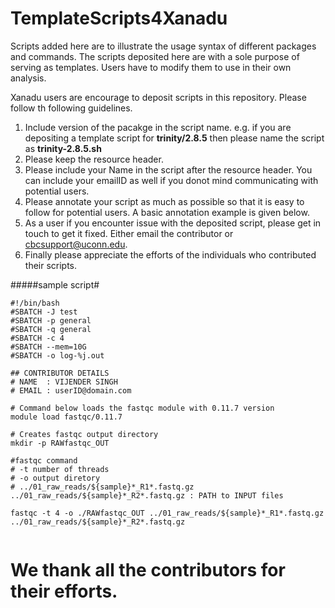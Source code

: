 # TemplateScripts4Xanadu
Scripts added here are to illustrate the usage syntax of different packages and commands.  The scripts deposited here are with a sole purpose of serving as templates.  Users have to modify them to use in their own analysis.  

Xanadu users are encourage to deposit scripts in this repository.  Please follow th following guidelines.
1. Include version of the pacakge in the script name. e.g. if you are depositing a template script for **trinity/2.8.5** then please name the script as **trinity-2.8.5.sh**
2. Please keep the resource header.
3. Please include your Name in the script after the resource header. You can include your emailID as well if you donot mind communicating with potential users.
4. Please annotate your script as much as possible so that it is easy to follow for potential users. A basic annotation example is given below.
5. As a user if you encounter issue with the deposited script, please get in touch to get it fixed.  Either email the contributor or cbcsupport@uconn.edu.
6. Finally please appreciate the efforts of the individuals who contributed their scripts.

#####sample script#
```
#!/bin/bash
#SBATCH -J test
#SBATCH -p general
#SBATCH -q general
#SBATCH -c 4
#SBATCH --mem=10G
#SBATCH -o log-%j.out

## CONTRIBUTOR DETAILS
# NAME  : VIJENDER SINGH
# EMAIL : userID@domain.com

# Command below loads the fastqc module with 0.11.7 version
module load fastqc/0.11.7

# Creates fastqc output directory
mkdir -p RAWfastqc_OUT

#fastqc command
# -t number of threads
# -o output diretory
# ../01_raw_reads/${sample}*_R1*.fastq.gz ../01_raw_reads/${sample}*_R2*.fastq.gz : PATH to INPUT files

fastqc -t 4 -o ./RAWfastqc_OUT ../01_raw_reads/${sample}*_R1*.fastq.gz ../01_raw_reads/${sample}*_R2*.fastq.gz


```

# We thank all the contributors for their efforts.

